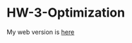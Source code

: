 # HW-3-Optimization

My web version is [here](https://dacss-690c-spring-2025.github.io/HW-3-Optimization/HW3_minmax.index.html)
